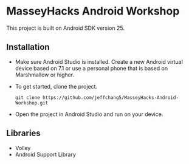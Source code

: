# MasseyHacks Android Workshop

This project is built on Android SDK version 25.

## Installation

* Make sure Android Studio is installed. Create a new Android virtual device based on 7.1 or use a personal phone that is based on Marshmallow or higher.
* To get started, clone the project.


	```git clone https://github.com/jeffchang5/MasseyHacks-Android-Workshop.git```

* Open the project in Android Studio and run on your device.

## Libraries

* Volley
* Android Support Library

	

